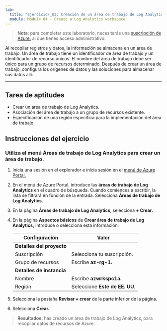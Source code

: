 ```yaml
---
lab:
  title: "Ejercicio\_03: Creación de un área de trabajo de Log Analytics"
  module: Module 04 - Create a Log Analytics workspace
---
```



>**Nota**: para completar este laboratorio, necesitarás una [suscripción de Azure.](https://azure.microsoft.com/en-us/free/?azure-portal=true) al que tienes acceso administrativo. 


Al recopilar registros y datos, la información se almacena en un área de trabajo. Un área de trabajo tiene un identificador de área de trabajo y un identificador de recurso únicos. El nombre del área de trabajo debe ser único para un grupo de recursos determinado. Después de crear un área de trabajo, configura los orígenes de datos y las soluciones para almacenar sus datos allí. 

---

## Tarea de aptitudes

- Crear un área de trabajo de Log Analytics.
- Asociación del área de trabajo a un grupo de recursos existente.
- Especificación de una región específica para la implementación del área de trabajo.

## Instrucciones del ejercicio 

### Utiliza el menú Áreas de trabajo de Log Analytics para crear un área de trabajo.

1. Inicia una sesión en el explorador e inicia sesión en el [menú de Azure Portal.](https://portal.azure.com/)
   
2. En el menú de Azure Portal, introduce las **áreas de trabajo de Log Analytics** en el cuadro de búsqueda. Cuando comiences a escribir, la lista se filtrará en función de la entrada. Selecciona **Áreas de trabajo de Log Analytics**.

4. En la página **Áreas de trabajo de Log Analytics**, selecciona **+ Crear.**

5. En la página **Aspectos básicos** de **Crear área de trabajo de Log Analytics,** introduce o selecciona esta información:
   
   |Configuración|Valor|
   |---|---|
   |**Detalles del proyecto**|
   |Suscripción|Selecciona tu suscripción.|
   |Grupo de recursos|Escribe **az-rg-1.**|
   |**Detalles de instancia**|
   |Nombre|Escribe **azwrkspc1a.**|
   |Región|Seleccione **Este de EE. UU**.|

6. Selecciona la pestaña **Revisar + crear** de la parte inferior de la página.
  
8. Selecciona **Crear.**

> **Resultados:** has creado un área de trabajo de Log Analytics, para recopilar datos de recursos de Azure.
